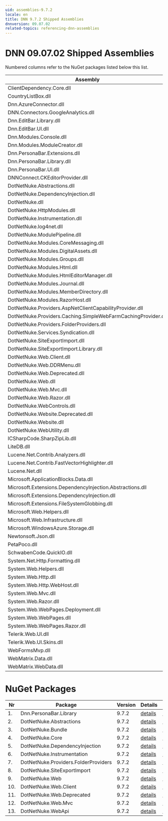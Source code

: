 ```yaml
---
uid: assemblies-9.7.2
locale: en
title: DNN 9.7.2 Shipped Assemblies
dnnversion: 09.07.02
related-topics: referencing-dnn-assemblies
---
```


# DNN 09.07.02 Shipped Assemblies

Numbered columns refer to the NuGet packages listed below this list.

|**Assembly**|**Version**|#1|#2|#3|#4|#5|#6|#7|#8|#9|#10|#11|#12|#13|
|---|---|---|---|---|---|---|---|---|---|---|---|---|---|---|
|ClientDependency.Core.dll|1.9.2.7| | | | | | | | | | | | | |
|CountryListBox.dll|9.7.2.0| | | | | | | | | | | | | |
|Dnn.AzureConnector.dll|9.7.2.0| | | | | | | | | | | | | |
|DNN.Connectors.GoogleAnalytics.dll|0.0.0.0| | | | | | | | | | | | | |
|Dnn.EditBar.Library.dll|9.7.2.0| | | | | | | | | | | | | |
|Dnn.EditBar.UI.dll|9.7.2.0| | | | | | | | | | | | | |
|Dnn.Modules.Console.dll|9.7.2.0| | | | | | | | | | | | | |
|Dnn.Modules.ModuleCreator.dll|9.7.2.0| | | | | | | | | | | | | |
|Dnn.PersonaBar.Extensions.dll|9.7.2.0| | | | | | | | | | | | | |
|Dnn.PersonaBar.Library.dll|9.7.2.0| | | | | | | | | | | | | |
|Dnn.PersonaBar.UI.dll|9.7.2.0| | | | | | | | | | | | | |
|DNNConnect.CKEditorProvider.dll|1.1.0| | | | | | | | | | | | | |
|DotNetNuke.Abstractions.dll|9.7.2.0| | | | | | | | | | | | | |
|DotNetNuke.DependencyInjection.dll|9.7.2.0| | | | | | | | | | | | | |
|DotNetNuke.dll|9.7.2.0| | | | | | | | | | | | | |
|DotNetNuke.HttpModules.dll|9.7.2.0| | | | | | | | | | | | | |
|DotNetNuke.Instrumentation.dll|9.7.2.0| | | | | | | | | | | | | |
|DotNetNuke.log4net.dll|3.0.1.0| | | | | | | | | | | | | |
|DotNetNuke.ModulePipeline.dll|9.7.2.0| | | | | | | | | | | | | |
|DotNetNuke.Modules.CoreMessaging.dll|9.7.2.0| | | | | | | | | | | | | |
|DotNetNuke.Modules.DigitalAssets.dll|9.7.2.0| | | | | | | | | | | | | |
|DotNetNuke.Modules.Groups.dll|9.7.2.0| | | | | | | | | | | | | |
|DotNetNuke.Modules.Html.dll|9.7.2.0| | | | | | | | | | | | | |
|DotNetNuke.Modules.HtmlEditorManager.dll|9.7.2.0| | | | | | | | | | | | | |
|DotNetNuke.Modules.Journal.dll|9.7.2.0| | | | | | | | | | | | | |
|DotNetNuke.Modules.MemberDirectory.dll|9.7.2.0| | | | | | | | | | | | | |
|DotNetNuke.Modules.RazorHost.dll|9.7.2.0| | | | | | | | | | | | | |
|DotNetNuke.Providers.AspNetClientCapabilityProvider.dll|9.7.2.0| | | | | | | | | | | | | |
|DotNetNuke.Providers.Caching.SimpleWebFarmCachingProvider.dll|9.7.2.0| | | | | | | | | | | | | |
|DotNetNuke.Providers.FolderProviders.dll|9.7.2.0| | | | | | | | | | | | | |
|DotNetNuke.Services.Syndication.dll|9.7.2.0| | | | | | | | | | | | | |
|DotNetNuke.SiteExportImport.dll|9.7.2.0| | | | | | | | | | | | | |
|DotNetNuke.SiteExportImport.Library.dll|9.7.2.0| | | | | | | | | | | | | |
|DotNetNuke.Web.Client.dll|9.7.2.0| | | | | | | | | | | | | |
|DotNetNuke.Web.DDRMenu.dll|9.7.2.0| | | | | | | | | | | | | |
|DotNetNuke.Web.Deprecated.dll|9.7.2.0| | | | | | | | | | | | | |
|DotNetNuke.Web.dll|9.7.2.0| | | | | | | | | | | | | |
|DotNetNuke.Web.Mvc.dll|9.7.2.0| | | | | | | | | | | | | |
|DotNetNuke.Web.Razor.dll|9.7.2.0| | | | | | | | | | | | | |
|DotNetNuke.WebControls.dll|2.4.0.598| | | | | | | | | | | | | |
|DotNetNuke.Website.Deprecated.dll|9.7.2.0| | | | | | | | | | | | | |
|DotNetNuke.Website.dll|9.7.2.0| | | | | | | | | | | | | |
|DotNetNuke.WebUtility.dll|4.2.1.783| | | | | | | | | | | | | |
|ICSharpCode.SharpZipLib.dll|0.86.0.518| | | | | | | | | | | | | |
|LiteDB.dll|3.1.0.0| | | | | | | | | | | | | |
|Lucene.Net.Contrib.Analyzers.dll|3.0.3| | | | | | | | | | | | | |
|Lucene.Net.Contrib.FastVectorHighlighter.dll|3.0.3| | | | | | | | | | | | | |
|Lucene.Net.dll|3.0.3.0| | | | | | | | | | | | | |
|Microsoft.ApplicationBlocks.Data.dll|2.0.0.0| | | | | | | | | | | | | |
|Microsoft.Extensions.DependencyInjection.Abstractions.dll|2.1.1.18157| | | | | | | | | | | | | |
|Microsoft.Extensions.DependencyInjection.dll|2.1.1.18157| | | | | | | | | | | | | |
|Microsoft.Extensions.FileSystemGlobbing.dll|3.100.119.61404| | | | | | | | | | | | | |
|Microsoft.Web.Helpers.dll|3.0.20129.0| | | | | | | | | | | | | |
|Microsoft.Web.Infrastructure.dll|1.0.20105.407| | | | | | | | | | | | | |
|Microsoft.WindowsAzure.Storage.dll|8.3.0.0| | | | | | | | | | | | | |
|Newtonsoft.Json.dll|10.0.3.21018| | | | | | | | | | | | | |
|PetaPoco.dll|6.0.415.0| | | | | | | | | | | | | |
|SchwabenCode.QuickIO.dll|2.6.2.0| | | | | | | | | | | | | |
|System.Net.Http.Formatting.dll|5.2.30128.0| | | | | | | | | | | | | |
|System.Web.Helpers.dll|3.0.20129.0| | | | | | | | | | | | | |
|System.Web.Http.dll|5.2.30128.0| | | | | | | | | | | | | |
|System.Web.Http.WebHost.dll|5.2.30128.0| | | | | | | | | | | | | |
|System.Web.Mvc.dll|5.1.20821.0| | | | | | | | | | | | | |
|System.Web.Razor.dll|3.0.20129.0| | | | | | | | | | | | | |
|System.Web.WebPages.Deployment.dll|3.0.20129.0| | | | | | | | | | | | | |
|System.Web.WebPages.dll|3.0.20129.0| | | | | | | | | | | | | |
|System.Web.WebPages.Razor.dll|3.0.20129.0| | | | | | | | | | | | | |
|Telerik.Web.UI.dll|2013.2.717.40| | | | | | | | | | | | | |
|Telerik.Web.UI.Skins.dll|2013.2.717.40| | | | | | | | | | | | | |
|WebFormsMvp.dll|1.4.1.0| | | | | | | | | | | | | |
|WebMatrix.Data.dll|3.0.20129.0| | | | | | | | | | | | | |
|WebMatrix.WebData.dll|3.0.20129.0| | | | | | | | | | | | | |

# NuGet Packages

|**Nr**|**Package**|**Version**|Details|NuGet|
|---|---|---|---|---|
|1.|Dnn.PersonaBar.Library|9.7.2|[details](xref:nuget-Dnn.PersonaBar.Library-9.7.2)|[NuGet](https://www.nuget.org/packages/Dnn.PersonaBar.Library/9.7.2)|
|2.|DotNetNuke.Abstractions|9.7.2|[details](xref:nuget-DotNetNuke.Abstractions-9.7.2)|[NuGet](https://www.nuget.org/packages/DotNetNuke.Abstractions/9.7.2)|
|3.|DotNetNuke.Bundle|9.7.2|[details](xref:nuget-DotNetNuke.Bundle-9.7.2)|[NuGet](https://www.nuget.org/packages/DotNetNuke.Bundle/9.7.2)|
|4.|DotNetNuke.Core|9.7.2|[details](xref:nuget-DotNetNuke.Core-9.7.2)|[NuGet](https://www.nuget.org/packages/DotNetNuke.Core/9.7.2)|
|5.|DotNetNuke.DependencyInjection|9.7.2|[details](xref:nuget-DotNetNuke.DependencyInjection-9.7.2)|[NuGet](https://www.nuget.org/packages/DotNetNuke.DependencyInjection/9.7.2)|
|6.|DotNetNuke.Instrumentation|9.7.2|[details](xref:nuget-DotNetNuke.Instrumentation-9.7.2)|[NuGet](https://www.nuget.org/packages/DotNetNuke.Instrumentation/9.7.2)|
|7.|DotNetNuke.Providers.FolderProviders|9.7.2|[details](xref:nuget-DotNetNuke.Providers.FolderProviders-9.7.2)|[NuGet](https://www.nuget.org/packages/DotNetNuke.Providers.FolderProviders/9.7.2)|
|8.|DotNetNuke.SiteExportImport|9.7.2|[details](xref:nuget-DotNetNuke.SiteExportImport-9.7.2)|[NuGet](https://www.nuget.org/packages/DotNetNuke.SiteExportImport/9.7.2)|
|9.|DotNetNuke.Web|9.7.2|[details](xref:nuget-DotNetNuke.Web-9.7.2)|[NuGet](https://www.nuget.org/packages/DotNetNuke.Web/9.7.2)|
|10.|DotNetNuke.Web.Client|9.7.2|[details](xref:nuget-DotNetNuke.Web.Client-9.7.2)|[NuGet](https://www.nuget.org/packages/DotNetNuke.Web.Client/9.7.2)|
|11.|DotNetNuke.Web.Deprecated|9.7.2|[details](xref:nuget-DotNetNuke.Web.Deprecated-9.7.2)|[NuGet](https://www.nuget.org/packages/DotNetNuke.Web.Deprecated/9.7.2)|
|12.|DotNetNuke.Web.Mvc|9.7.2|[details](xref:nuget-DotNetNuke.Web.Mvc-9.7.2)|[NuGet](https://www.nuget.org/packages/DotNetNuke.Web.Mvc/9.7.2)|
|13.|DotNetNuke.WebApi|9.7.2|[details](xref:nuget-DotNetNuke.WebApi-9.7.2)|[NuGet](https://www.nuget.org/packages/DotNetNuke.WebApi/9.7.2)|


